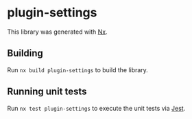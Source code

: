 # plugin-settings

This library was generated with [Nx](https://nx.dev).

## Building

Run `nx build plugin-settings` to build the library.

## Running unit tests

Run `nx test plugin-settings` to execute the unit tests via [Jest](https://jestjs.io).
